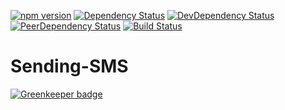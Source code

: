 [![npm version](https://badge.fury.io/js/sending-sms.svg)](http://badge.fury.io/js/sending-sms)
[![Dependency Status](https://david-dm.org/salimkayabasi/sending-sms.svg)](https://david-dm.org/salimkayabasi/sending-sms)
[![DevDependency Status](https://david-dm.org/salimkayabasi/sending-sms/dev-status.svg)](https://david-dm.org/salimkayabasi/sending-sms#info=devDependencies)
[![PeerDependency Status](https://david-dm.org/salimkayabasi/sending-sms/peer-status.svg)](https://david-dm.org/salimkayabasi/sending-sms#info=peerDependencies)
[![Build Status](https://travis-ci.org/salimkayabasi/sending-sms.svg?branch=master)](https://travis-ci.org/salimkayabasi/sending-sms)

# Sending-SMS

[![Greenkeeper badge](https://badges.greenkeeper.io/salimkayabasi/sending-sms.svg)](https://greenkeeper.io/)
